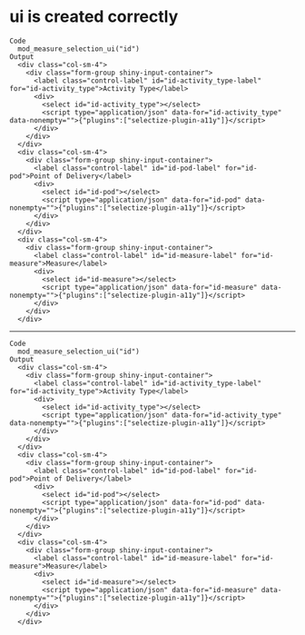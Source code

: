 # ui is created correctly

    Code
      mod_measure_selection_ui("id")
    Output
      <div class="col-sm-4">
        <div class="form-group shiny-input-container">
          <label class="control-label" id="id-activity_type-label" for="id-activity_type">Activity Type</label>
          <div>
            <select id="id-activity_type"></select>
            <script type="application/json" data-for="id-activity_type" data-nonempty="">{"plugins":["selectize-plugin-a11y"]}</script>
          </div>
        </div>
      </div>
      <div class="col-sm-4">
        <div class="form-group shiny-input-container">
          <label class="control-label" id="id-pod-label" for="id-pod">Point of Delivery</label>
          <div>
            <select id="id-pod"></select>
            <script type="application/json" data-for="id-pod" data-nonempty="">{"plugins":["selectize-plugin-a11y"]}</script>
          </div>
        </div>
      </div>
      <div class="col-sm-4">
        <div class="form-group shiny-input-container">
          <label class="control-label" id="id-measure-label" for="id-measure">Measure</label>
          <div>
            <select id="id-measure"></select>
            <script type="application/json" data-for="id-measure" data-nonempty="">{"plugins":["selectize-plugin-a11y"]}</script>
          </div>
        </div>
      </div>

---

    Code
      mod_measure_selection_ui("id")
    Output
      <div class="col-sm-4">
        <div class="form-group shiny-input-container">
          <label class="control-label" id="id-activity_type-label" for="id-activity_type">Activity Type</label>
          <div>
            <select id="id-activity_type"></select>
            <script type="application/json" data-for="id-activity_type" data-nonempty="">{"plugins":["selectize-plugin-a11y"]}</script>
          </div>
        </div>
      </div>
      <div class="col-sm-4">
        <div class="form-group shiny-input-container">
          <label class="control-label" id="id-pod-label" for="id-pod">Point of Delivery</label>
          <div>
            <select id="id-pod"></select>
            <script type="application/json" data-for="id-pod" data-nonempty="">{"plugins":["selectize-plugin-a11y"]}</script>
          </div>
        </div>
      </div>
      <div class="col-sm-4">
        <div class="form-group shiny-input-container">
          <label class="control-label" id="id-measure-label" for="id-measure">Measure</label>
          <div>
            <select id="id-measure"></select>
            <script type="application/json" data-for="id-measure" data-nonempty="">{"plugins":["selectize-plugin-a11y"]}</script>
          </div>
        </div>
      </div>

